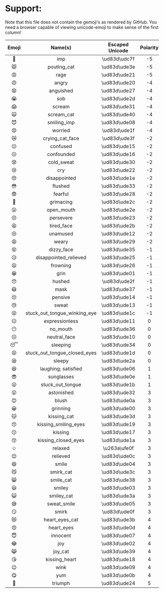 Support:
=================

Note that this file does not contain the gemoji's as rendered by GitHub. You need a browser capable of viewing unicode-emoji to make sense of the first column!

| Emoji |            Name(s)           | Escaped Unicode | Polarity |
| :---: | :--------------------------: | :-------------: | :------: |
|   👿  |              imp             |   \ud83d\udc7f  |    -5    |
|   😾  |          pouting_cat         |   \ud83d\ude3e  |    -5    |
|   😡  |             rage             |   \ud83d\ude21  |    -5    |
|   😠  |             angry            |   \ud83d\ude20  |    -4    |
|   😧  |           anguished          |   \ud83d\ude27  |    -4    |
|   😭  |              sob             |   \ud83d\ude2d  |    -4    |
|   😱  |            scream            |   \ud83d\ude31  |    -4    |
|   🙀  |          scream_cat          |   \ud83d\ude40  |    -4    |
|   😈  |          smiling_imp         |   \ud83d\ude08  |    -4    |
|   😟  |            worried           |   \ud83d\ude1f  |    -4    |
|   😿  |        crying_cat_face       |   \ud83d\ude3f  |    -2    |
|   😕  |           confused           |   \ud83d\ude15  |    -2    |
|   😖  |          confounded          |   \ud83d\ude16  |    -2    |
|   😰  |          cold_sweat          |   \ud83d\ude30  |    -2    |
|   😢  |              cry             |   \ud83d\ude22  |    -2    |
|   😞  |         disappointed         |   \ud83d\ude1e  |    -2    |
|   😳  |            flushed           |   \ud83d\ude33  |    -2    |
|   😨  |            fearful           |   \ud83d\ude28  |    -2    |
|   😬  |           grimacing          |   \ud83d\ude2c  |    -2    |
|   😮  |          open_mouth          |   \ud83d\ude2e  |    -2    |
|   😣  |           persevere          |   \ud83d\ude23  |    -2    |
|   😫  |          tired_face          |   \ud83d\ude2b  |    -2    |
|   😒  |           unamused           |   \ud83d\ude12  |    -2    |
|   😩  |             weary            |   \ud83d\ude29  |    -2    |
|   😵  |          dizzy_face          |   \ud83d\ude35  |    -1    |
|   😥  |     disappointed_relieved    |   \ud83d\ude25  |    -1    |
|   😦  |           frowning           |   \ud83d\ude26  |    -1    |
|   😁  |             grin             |   \ud83d\ude01  |    -1    |
|   😯  |            hushed            |   \ud83d\ude2f  |    -1    |
|   😷  |             mask             |   \ud83d\ude37  |    -1    |
|   😔  |            pensive           |   \ud83d\ude14  |    -1    |
|   😓  |             sweat            |   \ud83d\ude13  |    -1    |
|   😜  | stuck_out_tongue_winking_eye |   \ud83d\ude1c  |    -1    |
|   😑  |        expressionless        |   \ud83d\ude11  |     0    |
|   😶  |           no_mouth           |   \ud83d\ude36  |     0    |
|   😐  |         neutral_face         |   \ud83d\ude10  |     0    |
|   😴  |           sleeping           |   \ud83d\ude34  |     0    |
|   😝  | stuck_out_tongue_closed_eyes |   \ud83d\ude1d  |     0    |
|   😪  |            sleepy            |   \ud83d\ude2a  |     0    |
|   😆  |      laughing; satisfied     |   \ud83d\ude06  |     1    |
|   😎  |          sunglasses          |   \ud83d\ude0e  |     1    |
|   😛  |       stuck_out_tongue       |   \ud83d\ude1b  |     1    |
|   😲  |          astonished          |   \ud83d\ude32  |     3    |
|   😊  |             blush            |   \ud83d\ude0a  |     3    |
|   😀  |           grinning           |   \ud83d\ude00  |     3    |
|   😽  |          kissing_cat         |   \ud83d\ude3d  |     3    |
|   😙  |     kissing_smiling_eyes     |   \ud83d\ude19  |     3    |
|   😗  |            kissing           |   \ud83d\ude17  |     3    |
|   😚  |      kissing_closed_eyes     |   \ud83d\ude1a  |     3    |
|   ☺️  |            relaxed           |   \u263a\ufe0f  |     3    |
|   😌  |           relieved           |   \ud83d\ude0c  |     3    |
|   😄  |             smile            |   \ud83d\ude04  |     3    |
|   😼  |           smirk_cat          |   \ud83d\ude3c  |     3    |
|   😸  |           smile_cat          |   \ud83d\ude38  |     3    |
|   😃  |            smiley            |   \ud83d\ude03  |     3    |
|   😺  |          smiley_cat          |   \ud83d\ude3a  |     3    |
|   😅  |          sweat_smile         |   \ud83d\ude05  |     3    |
|   😏  |             smirk            |   \ud83d\ude0f  |     3    |
|   😻  |        heart_eyes_cat        |   \ud83d\ude3b  |     4    |
|   😍  |          heart_eyes          |   \ud83d\ude0d  |     4    |
|   😇  |           innocent           |   \ud83d\ude07  |     4    |
|   😂  |              joy             |   \ud83d\ude02  |     4    |
|   😹  |            joy_cat           |   \ud83d\ude39  |     4    |
|   😘  |         kissing_heart        |   \ud83d\ude18  |     4    |
|   😉  |             wink             |   \ud83d\ude09  |     4    |
|   😋  |              yum             |   \ud83d\ude0b  |     4    |
|   😤  |            triumph           |   \ud83d\ude24  |     5    |
